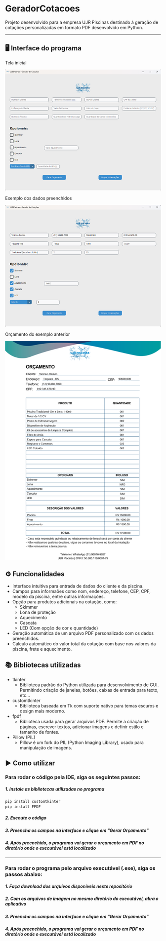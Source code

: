 # GeradorCotacoes
Projeto desenvolvido para a empresa UJR Piscinas destinado à geração de cotações personalizadas em formato PDF desenvolvido em Python.

---
## 🖥️ Interface do programa

Tela inicial  

![Tela inicial](imgs/TelaInicial.png)

Exemplo dos dados preenchidos  

![Tela com os dados preenchidos](imgs/TelaPreenchida.png)

Orçamento do exemplo anterior  

![Cotação Gerada](imgs/ImagemCotacao.png)


## ⚙️ Funcionalidades
- Interface intuitiva para entrada de dados do cliente e da piscina.
- Campos para informaões como nom, endereço, telefone, CEP, CPF, modelo da piscina, entre outras informações.
- Opção para produtos adicionais na cotação, como:
    - Skimmer
    - Lona de proteção
    - Aquecimento
    - Cascata
    - LED (Com opção de cor e quantidade)
- Geração automática de um arquivo PDF personalizado com os dados preenchidos.
- Cálculo automático do valor total da cotação com base nos valores da piscina, frete e aquecimento.

## 📚 Bibliotecas utilizadas
- tkinter
    - Biblioteca padrão do Python utilizada para desenvolvimento de GUI. Permitindo criação de janelas, botões, caixas de entrada para texto, etc...
- customtkinter
    - Biblioteca baseada em Tk com suporte nativo para temas escuros e design mais moderno.
- fpdf
    - Biblioteca usada para gerar arquivos PDF. Permite a criação de páginas, escrever textos, adicionar imagens e definir estilo e tamanho de fontes.
- Pillow (PIL)
    - Pillow é um fork do PIL (Python Imaging Library), usado para manipulação de imagens.

## ▶️ Como utilizar
### Para rodar o código pela IDE, siga os seguintes passos:
##### 1. Instale as bibliotecas utilizadas no programa
```py
pip install customtkinter
pip install FPDF 
```
##### 2. Execute o código

##### 3. Preencha os campos na interface e clique em "Gerar Orçamento"

##### 4. Após preenchido, o programa vai gerar o orçamento em PDF no diretório onde o executável está localizado <br>

---


### Para rodar o programa pelo arquivo executável (.exe), siga os passos abaixo:

##### 1. Faça download dos arquivos disponíveis neste repositório

##### 2. Com os arquivos de imagem no mesmo diretório do executável, abra o aplicativo

##### 3. Preencha os campos na interface e clique em "Gerar Orçamento"

##### 4. Após preenchido, o programa vai gerar o orçamento em PDF no diretório onde o executável está localizado
